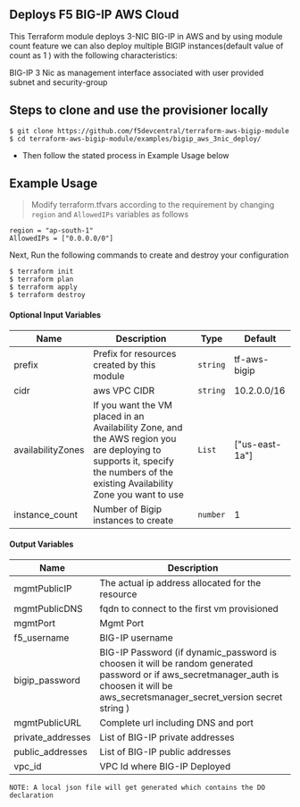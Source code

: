 ## Deploys F5 BIG-IP AWS Cloud

This Terraform module deploys 3-NIC BIG-IP in AWS and by using module count feature we can also deploy multiple BIGIP instances(default value of count as 1 ) with the following characteristics:

BIG-IP 3 Nic as management interface associated with user provided subnet and security-group


## Steps to clone and use the provisioner locally

```
$ git clone https://github.com/f5devcentral/terraform-aws-bigip-module
$ cd terraform-aws-bigip-module/examples/bigip_aws_3nic_deploy/

```

- Then follow the stated process in Example Usage below

## Example Usage

>Modify terraform.tfvars according to the requirement by changing `region` and `AllowedIPs` variables as follows

```
region = "ap-south-1"
AllowedIPs = ["0.0.0.0/0"]
```
Next, Run the following commands to create and destroy your configuration

```
$ terraform init
$ terraform plan
$ terraform apply
$ terraform destroy

```

#### Optional Input Variables

| Name | Description | Type | Default |
|------|-------------|------|---------|
| prefix | Prefix for resources created by this module | `string` | tf-aws-bigip |
| cidr | aws VPC CIDR | `string` | 10.2.0.0/16 |
| availabilityZones | If you want the VM placed in an Availability Zone, and the AWS region you are deploying to supports it, specify the numbers of the existing Availability Zone you want to use | `List` | ["us-east-1a"] |
| instance_count | Number of Bigip instances to create | `number` | 1 |

#### Output Variables

| Name | Description |
|------|-------------|
| mgmtPublicIP | The actual ip address allocated for the resource |
| mgmtPublicDNS | fqdn to connect to the first vm provisioned |
| mgmtPort | Mgmt Port |
| f5\_username | BIG-IP username |
| bigip\_password | BIG-IP Password (if dynamic_password is choosen it will be random generated password or if aws_secretmanager_auth is choosen it will be aws_secretsmanager_secret_version secret string ) |
| mgmtPublicURL | Complete url including DNS and port|
| private\_addresses | List of BIG-IP private addresses |
| public\_addresses | List of BIG-IP public addresses |
| vpc\_id | VPC Id where BIG-IP Deployed |



```
NOTE: A local json file will get generated which contains the DO declaration
```